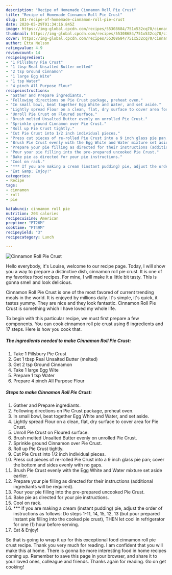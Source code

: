 ```yaml
---
description: "Recipe of Homemade Cinnamon Roll Pie Crust"
title: "Recipe of Homemade Cinnamon Roll Pie Crust"
slug: 181-recipe-of-homemade-cinnamon-roll-pie-crust
date: 2020-05-29T01:34:16.845Z
image: https://img-global.cpcdn.com/recipes/55308684/751x532cq70/cinnamon-roll-pie-crust-recipe-main-photo.jpg
thumbnail: https://img-global.cpcdn.com/recipes/55308684/751x532cq70/cinnamon-roll-pie-crust-recipe-main-photo.jpg
cover: https://img-global.cpcdn.com/recipes/55308684/751x532cq70/cinnamon-roll-pie-crust-recipe-main-photo.jpg
author: Etta Nelson
ratingvalue: 4.9
reviewcount: 14
recipeingredient:
- "1 Pillsbury Pie Crust"
- "1 tbsp Real Unsalted Butter melted"
- "2 tsp Ground Cinnamon"
- "1 large Egg Wite"
- "1 tsp Water"
- "4 pinch All Purpose Flour"
recipeinstructions:
- "Gather and Prepare ingrediants."
- "Following directions on Pie Crust package, preheat oven."
- "In small bowl, beat together Egg White and Water, and set aside."
- "Lightly spread Flour on a clean, flat, dry surface to cover area for Pie Crust."
- "Unroll Pie Crust on Floured surface."
- "Brush melted Unsalted Butter evenly on unrolled Pie Crust."
- "Sprinkle ground Cinnamon over Pie Crust."
- "Roll up Pie Crust tightly."
- "Cut Pie Crust into 1/2 inch individual pieces."
- "Press cut pieces of re-rolled Pie Crust into a 9 inch glass pie pan; cover the bottom and sides evenly with no gaps."
- "Brush Pie Crust evenly with the Egg White and Water mixture set aside earlier."
- "Prepare your pie filling as directed for their instructions (additional ingrediants will be required)."
- "Pour your pie filling into the pre-prepared uncooked Pie Crust."
- "Bake pie as directed for your pie instructions."
- "Cool on rack."
- "*** If you are making a cream (instant pudding) pie, adjust the order of instructions as follows:  Do steps 1-11, 14, 15, 12, 13 (but pour prepared instant pie filling into the cooked pie crust), THEN let cool in refrigerator for one (1) hour before serving."
- "Eat &amp; Enjoy!"
categories:
- Recipe
tags:
- cinnamon
- roll
- pie

katakunci: cinnamon roll pie 
nutrition: 203 calories
recipecuisine: American
preptime: "PT26M"
cooktime: "PT49M"
recipeyield: "3"
recipecategory: Lunch

---
```



![Cinnamon Roll Pie Crust](https://img-global.cpcdn.com/recipes/55308684/751x532cq70/cinnamon-roll-pie-crust-recipe-main-photo.jpg)

Hello everybody, it's Louise, welcome to our recipe page. Today, I will show you a way to prepare a distinctive dish, cinnamon roll pie crust. It is one of my favorites food recipes. For mine, I will make it a little bit tasty. This is gonna smell and look delicious.



Cinnamon Roll Pie Crust is one of the most favored of current trending meals in the world. It is enjoyed by millions daily. It's simple, it's quick, it tastes yummy. They are nice and they look fantastic. Cinnamon Roll Pie Crust is something which I have loved my whole life.


To begin with this particular recipe, we must first prepare a few components. You can cook cinnamon roll pie crust using 6 ingredients and 17 steps. Here is how you cook that.

<!--inarticleads1-->

##### The ingredients needed to make Cinnamon Roll Pie Crust:

1. Take 1 Pillsbury Pie Crust
1. Get 1 tbsp Real Unsalted Butter (melted)
1. Get 2 tsp Ground Cinnamon
1. Take 1 large Egg Wite
1. Prepare 1 tsp Water
1. Prepare 4 pinch All Purpose Flour




<!--inarticleads2-->

##### Steps to make Cinnamon Roll Pie Crust:

1. Gather and Prepare ingrediants.
1. Following directions on Pie Crust package, preheat oven.
1. In small bowl, beat together Egg White and Water, and set aside.
1. Lightly spread Flour on a clean, flat, dry surface to cover area for Pie Crust.
1. Unroll Pie Crust on Floured surface.
1. Brush melted Unsalted Butter evenly on unrolled Pie Crust.
1. Sprinkle ground Cinnamon over Pie Crust.
1. Roll up Pie Crust tightly.
1. Cut Pie Crust into 1/2 inch individual pieces.
1. Press cut pieces of re-rolled Pie Crust into a 9 inch glass pie pan; cover the bottom and sides evenly with no gaps.
1. Brush Pie Crust evenly with the Egg White and Water mixture set aside earlier.
1. Prepare your pie filling as directed for their instructions (additional ingrediants will be required).
1. Pour your pie filling into the pre-prepared uncooked Pie Crust.
1. Bake pie as directed for your pie instructions.
1. Cool on rack.
1. *** If you are making a cream (instant pudding) pie, adjust the order of instructions as follows:  Do steps 1-11, 14, 15, 12, 13 (but pour prepared instant pie filling into the cooked pie crust), THEN let cool in refrigerator for one (1) hour before serving.
1. Eat &amp; Enjoy!




So that is going to wrap it up for this exceptional food cinnamon roll pie crust recipe. Thank you very much for reading. I am confident that you will make this at home. There is gonna be more interesting food in home recipes coming up. Remember to save this page in your browser, and share it to your loved ones, colleague and friends. Thanks again for reading. Go on get cooking!
